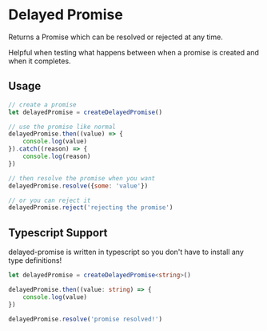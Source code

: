 # Delayed Promise

Returns a Promise which can be resolved or rejected at any time.

Helpful when testing what happens between when a promise is created and when it completes.

## Usage

```javascript
// create a promise
let delayedPromise = createDelayedPromise()

// use the promise like normal
delayedPromise.then((value) => {
    console.log(value)
}).catch((reason) => {
    console.log(reason)
})

// then resolve the promise when you want
delayedPromise.resolve({some: 'value'})

// or you can reject it
delayedPromise.reject('rejecting the promise')
```

## Typescript Support

delayed-promise is written in typescript so you don't have to install any type definitions!

```typescript
let delayedPromise = createDelayedPromise<string>()

delayedPromise.then((value: string) => {
    console.log(value)
})

delayedPromise.resolve('promise resolved!')
```
